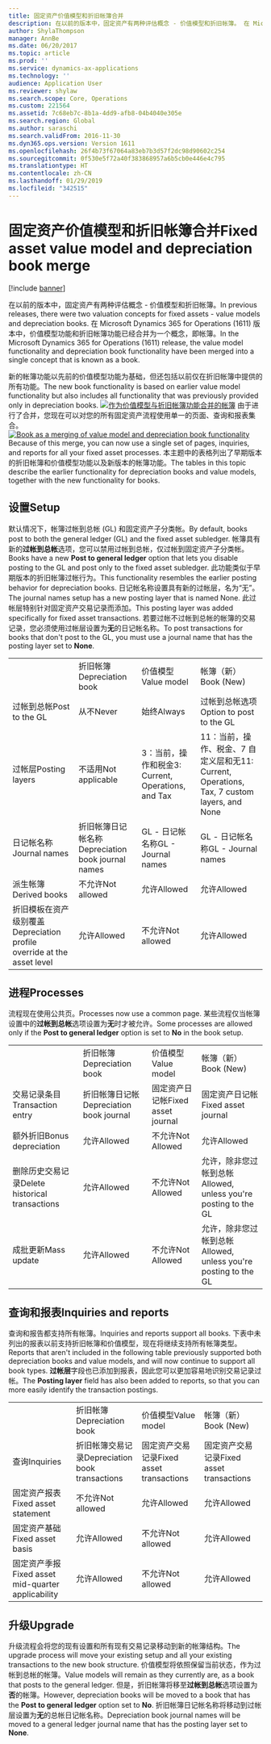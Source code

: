 ```yaml
---
title: 固定资产价值模型和折旧帐簿合并
description: 在以前的版本中，固定资产有两种评估概念 - 价值模型和折旧帐簿。 在 Microsoft Dynamics 365 for Operations (1611) 版本中，价值模型功能和折旧帐簿功能已经合并为一个概念，即帐簿。
author: ShylaThompson
manager: AnnBe
ms.date: 06/20/2017
ms.topic: article
ms.prod: ''
ms.service: dynamics-ax-applications
ms.technology: ''
audience: Application User
ms.reviewer: shylaw
ms.search.scope: Core, Operations
ms.custom: 221564
ms.assetid: 7c68eb7c-8b1a-4dd9-afb8-04b4040e305e
ms.search.region: Global
ms.author: saraschi
ms.search.validFrom: 2016-11-30
ms.dyn365.ops.version: Version 1611
ms.openlocfilehash: 26f4b73f67064a83eb7b3d57f2dc98d90602c254
ms.sourcegitcommit: 0f530e5f72a40f383868957a6b5cb0e446e4c795
ms.translationtype: HT
ms.contentlocale: zh-CN
ms.lasthandoff: 01/29/2019
ms.locfileid: "342515"
---
```

# <a name="fixed-asset-value-model-and-depreciation-book-merge"></a><span data-ttu-id="b1d30-104">固定资产价值模型和折旧帐簿合并</span><span class="sxs-lookup"><span data-stu-id="b1d30-104">Fixed asset value model and depreciation book merge</span></span>

[!include [banner](../includes/banner.md)]

<span data-ttu-id="b1d30-105">在以前的版本中，固定资产有两种评估概念 - 价值模型和折旧帐簿。</span><span class="sxs-lookup"><span data-stu-id="b1d30-105">In previous releases, there were two valuation concepts for fixed assets -  value models and depreciation books.</span></span> <span data-ttu-id="b1d30-106">在 Microsoft Dynamics 365 for Operations (1611) 版本中，价值模型功能和折旧帐簿功能已经合并为一个概念，即帐簿。</span><span class="sxs-lookup"><span data-stu-id="b1d30-106">In the Microsoft Dynamics 365 for Operations (1611) release, the value model functionality and depreciation book functionality have been merged into a single concept that is known as a book.</span></span>

<span data-ttu-id="b1d30-107">新的帐簿功能以先前的价值模型功能为基础，但还包括以前仅在折旧帐簿中提供的所有功能。</span><span class="sxs-lookup"><span data-stu-id="b1d30-107">The new book functionality is based on earlier value model functionality but also includes all functionality that was previously provided only in depreciation books.</span></span> <span data-ttu-id="b1d30-108">[![作为价值模型与折旧帐簿功能合并的帐簿](./media/fixed-assets.png)](./media/fixed-assets.png) 由于进行了合并，您现在可以对您的所有固定资产流程使用单一的页面、查询和报表集合。</span><span class="sxs-lookup"><span data-stu-id="b1d30-108">[![Book as a merging of value model and depreciation book functionality](./media/fixed-assets.png)](./media/fixed-assets.png) Because of this merge, you can now use a single set of pages, inquiries, and reports for all your fixed asset processes.</span></span> <span data-ttu-id="b1d30-109">本主题中的表格列出了早期版本的折旧帐簿和价值模型功能以及新版本的帐簿功能。</span><span class="sxs-lookup"><span data-stu-id="b1d30-109">The tables in this topic describe the earlier functionality for depreciation books and value models, together with the new functionality for books.</span></span>

## <a name="setup"></a><span data-ttu-id="b1d30-110">设置</span><span class="sxs-lookup"><span data-stu-id="b1d30-110">Setup</span></span>
<span data-ttu-id="b1d30-111">默认情况下，帐簿过帐到总帐 (GL) 和固定资产子分类帐。</span><span class="sxs-lookup"><span data-stu-id="b1d30-111">By default, books post to both the general ledger (GL) and the fixed asset subledger.</span></span> <span data-ttu-id="b1d30-112">帐簿具有新的**过帐到总帐**选项，您可以禁用过帐到总帐，仅过帐到固定资产子分类帐。</span><span class="sxs-lookup"><span data-stu-id="b1d30-112">Books have a new **Post to general ledger** option that lets you disable posting to the GL and post only to the fixed asset subledger.</span></span> <span data-ttu-id="b1d30-113">此功能类似于早期版本的折旧帐簿过帐行为。</span><span class="sxs-lookup"><span data-stu-id="b1d30-113">This functionality resembles the earlier posting behavior for depreciation books.</span></span> <span data-ttu-id="b1d30-114">日记帐名称设置具有新的过帐层，名为“无”。</span><span class="sxs-lookup"><span data-stu-id="b1d30-114">The journal names setup has a new posting layer that is named None.</span></span> <span data-ttu-id="b1d30-115">此过帐层特别针对固定资产交易记录而添加。</span><span class="sxs-lookup"><span data-stu-id="b1d30-115">This posting layer was added specifically for fixed asset transactions.</span></span> <span data-ttu-id="b1d30-116">若要过帐不过帐到总帐的帐簿的交易记录，您必须使用过帐层设置为**无**的日记帐名称。</span><span class="sxs-lookup"><span data-stu-id="b1d30-116">To post transactions for books that don't post to the GL, you must use a journal name that has the posting layer set to **None**.</span></span>

|                                                  |                                 |                                 |                                                         |
|--------------------------------------------------|---------------------------------|---------------------------------|---------------------------------------------------------|
|                                                  | <span data-ttu-id="b1d30-117">折旧帐簿</span><span class="sxs-lookup"><span data-stu-id="b1d30-117">Depreciation book</span></span>               | <span data-ttu-id="b1d30-118">价值模型</span><span class="sxs-lookup"><span data-stu-id="b1d30-118">Value model</span></span>                     | <span data-ttu-id="b1d30-119">帐簿（新）</span><span class="sxs-lookup"><span data-stu-id="b1d30-119">Book (New)</span></span>                                              |
| <span data-ttu-id="b1d30-120">过帐到总帐</span><span class="sxs-lookup"><span data-stu-id="b1d30-120">Post to the GL</span></span>                                   | <span data-ttu-id="b1d30-121">从不</span><span class="sxs-lookup"><span data-stu-id="b1d30-121">Never</span></span>                           | <span data-ttu-id="b1d30-122">始终</span><span class="sxs-lookup"><span data-stu-id="b1d30-122">Always</span></span>                          | <span data-ttu-id="b1d30-123">过帐到总帐选项</span><span class="sxs-lookup"><span data-stu-id="b1d30-123">Option to post to the GL</span></span>                                |
| <span data-ttu-id="b1d30-124">过帐层</span><span class="sxs-lookup"><span data-stu-id="b1d30-124">Posting layers</span></span>                                   | <span data-ttu-id="b1d30-125">不适用</span><span class="sxs-lookup"><span data-stu-id="b1d30-125">Not applicable</span></span>                  | <span data-ttu-id="b1d30-126">3：当前，操作和税金</span><span class="sxs-lookup"><span data-stu-id="b1d30-126">3: Current, Operations, and Tax</span></span> | <span data-ttu-id="b1d30-127">11：当前，操作、税金、7 自定义层和无</span><span class="sxs-lookup"><span data-stu-id="b1d30-127">11: Current, Operations, Tax, 7 custom layers, and None</span></span> |
| <span data-ttu-id="b1d30-128">日记帐名称</span><span class="sxs-lookup"><span data-stu-id="b1d30-128">Journal names</span></span>                                    | <span data-ttu-id="b1d30-129">折旧帐簿日记帐名称</span><span class="sxs-lookup"><span data-stu-id="b1d30-129">Depreciation book journal names</span></span> | <span data-ttu-id="b1d30-130">GL - 日记帐名称</span><span class="sxs-lookup"><span data-stu-id="b1d30-130">GL - Journal names</span></span>              | <span data-ttu-id="b1d30-131">GL - 日记帐名称</span><span class="sxs-lookup"><span data-stu-id="b1d30-131">GL - Journal names</span></span>                                      |
| <span data-ttu-id="b1d30-132">派生帐簿</span><span class="sxs-lookup"><span data-stu-id="b1d30-132">Derived books</span></span>                                    | <span data-ttu-id="b1d30-133">不允许</span><span class="sxs-lookup"><span data-stu-id="b1d30-133">Not allowed</span></span>                     | <span data-ttu-id="b1d30-134">允许</span><span class="sxs-lookup"><span data-stu-id="b1d30-134">Allowed</span></span>                         | <span data-ttu-id="b1d30-135">允许</span><span class="sxs-lookup"><span data-stu-id="b1d30-135">Allowed</span></span>                                                 |
| <span data-ttu-id="b1d30-136">折旧模板在资产级别覆盖</span><span class="sxs-lookup"><span data-stu-id="b1d30-136">Depreciation profile override at the asset level</span></span> | <span data-ttu-id="b1d30-137">允许</span><span class="sxs-lookup"><span data-stu-id="b1d30-137">Allowed</span></span>                         | <span data-ttu-id="b1d30-138">不允许</span><span class="sxs-lookup"><span data-stu-id="b1d30-138">Not allowed</span></span>                     | <span data-ttu-id="b1d30-139">允许</span><span class="sxs-lookup"><span data-stu-id="b1d30-139">Allowed</span></span>                                                 |

## <a name="processes"></a><span data-ttu-id="b1d30-140">进程</span><span class="sxs-lookup"><span data-stu-id="b1d30-140">Processes</span></span>
<span data-ttu-id="b1d30-141">流程现在使用公共页。</span><span class="sxs-lookup"><span data-stu-id="b1d30-141">Processes now use a common page.</span></span> <span data-ttu-id="b1d30-142">某些流程仅当帐簿设置中的**过帐到总帐**选项设置为**无**时才被允许。</span><span class="sxs-lookup"><span data-stu-id="b1d30-142">Some processes are allowed only if the **Post to general ledger** option is set to **No** in the book setup.</span></span>

|                                |                           |                     |                                          |
|--------------------------------|---------------------------|---------------------|------------------------------------------|
|                                | <span data-ttu-id="b1d30-143">折旧帐簿</span><span class="sxs-lookup"><span data-stu-id="b1d30-143">Depreciation book</span></span>         | <span data-ttu-id="b1d30-144">价值模型</span><span class="sxs-lookup"><span data-stu-id="b1d30-144">Value model</span></span>         | <span data-ttu-id="b1d30-145">帐簿（新）</span><span class="sxs-lookup"><span data-stu-id="b1d30-145">Book (New)</span></span>                               |
| <span data-ttu-id="b1d30-146">交易记录条目</span><span class="sxs-lookup"><span data-stu-id="b1d30-146">Transaction entry</span></span>              | <span data-ttu-id="b1d30-147">折旧帐簿日记帐</span><span class="sxs-lookup"><span data-stu-id="b1d30-147">Depreciation book journal</span></span> | <span data-ttu-id="b1d30-148">固定资产日记帐</span><span class="sxs-lookup"><span data-stu-id="b1d30-148">Fixed asset journal</span></span> | <span data-ttu-id="b1d30-149">固定资产日记帐</span><span class="sxs-lookup"><span data-stu-id="b1d30-149">Fixed asset journal</span></span>                      |
| <span data-ttu-id="b1d30-150">额外折旧</span><span class="sxs-lookup"><span data-stu-id="b1d30-150">Bonus depreciation</span></span>             | <span data-ttu-id="b1d30-151">允许</span><span class="sxs-lookup"><span data-stu-id="b1d30-151">Allowed</span></span>                   | <span data-ttu-id="b1d30-152">不允许</span><span class="sxs-lookup"><span data-stu-id="b1d30-152">Not Allowed</span></span>         | <span data-ttu-id="b1d30-153">允许</span><span class="sxs-lookup"><span data-stu-id="b1d30-153">Allowed</span></span>                                  |
| <span data-ttu-id="b1d30-154">删除历史交易记录</span><span class="sxs-lookup"><span data-stu-id="b1d30-154">Delete historical transactions</span></span> | <span data-ttu-id="b1d30-155">允许</span><span class="sxs-lookup"><span data-stu-id="b1d30-155">Allowed</span></span>                   | <span data-ttu-id="b1d30-156">不允许</span><span class="sxs-lookup"><span data-stu-id="b1d30-156">Not Allowed</span></span>         | <span data-ttu-id="b1d30-157">允许，除非您过帐到总帐</span><span class="sxs-lookup"><span data-stu-id="b1d30-157">Allowed, unless you're posting to the GL</span></span> |
| <span data-ttu-id="b1d30-158">成批更新</span><span class="sxs-lookup"><span data-stu-id="b1d30-158">Mass update</span></span>                    | <span data-ttu-id="b1d30-159">允许</span><span class="sxs-lookup"><span data-stu-id="b1d30-159">Allowed</span></span>                   | <span data-ttu-id="b1d30-160">不允许</span><span class="sxs-lookup"><span data-stu-id="b1d30-160">Not Allowed</span></span>         | <span data-ttu-id="b1d30-161">允许，除非您过帐到总帐</span><span class="sxs-lookup"><span data-stu-id="b1d30-161">Allowed, unless you're posting to the GL</span></span> |

## <a name="inquiries-and-reports"></a><span data-ttu-id="b1d30-162">查询和报表</span><span class="sxs-lookup"><span data-stu-id="b1d30-162">Inquiries and reports</span></span>
<span data-ttu-id="b1d30-163">查询和报告都支持所有帐簿。</span><span class="sxs-lookup"><span data-stu-id="b1d30-163">Inquiries and reports support all books.</span></span> <span data-ttu-id="b1d30-164">下表中未列出的报表以前支持折旧帐簿和价值模型，现在将继续支持所有帐簿类型。</span><span class="sxs-lookup"><span data-stu-id="b1d30-164">Reports that aren't included in the following table previously supported both depreciation books and value models, and will now continue to support all book types.</span></span> <span data-ttu-id="b1d30-165">**过帐层**字段也已添加到报表，因此您可以更加容易地识别交易记录过帐。</span><span class="sxs-lookup"><span data-stu-id="b1d30-165">The **Posting layer** field has also been added to reports, so that you can more easily identify the transaction postings.</span></span>

|                                       |                                |                          |                          |
|---------------------------------------|--------------------------------|--------------------------|--------------------------|
|                                       | <span data-ttu-id="b1d30-166">折旧帐簿</span><span class="sxs-lookup"><span data-stu-id="b1d30-166">Depreciation book</span></span>              | <span data-ttu-id="b1d30-167">价值模型</span><span class="sxs-lookup"><span data-stu-id="b1d30-167">Value model</span></span>              | <span data-ttu-id="b1d30-168">帐簿（新）</span><span class="sxs-lookup"><span data-stu-id="b1d30-168">Book (New)</span></span>               |
| <span data-ttu-id="b1d30-169">查询</span><span class="sxs-lookup"><span data-stu-id="b1d30-169">Inquiries</span></span>                             | <span data-ttu-id="b1d30-170">折旧帐簿交易记录</span><span class="sxs-lookup"><span data-stu-id="b1d30-170">Depreciation book transactions</span></span> | <span data-ttu-id="b1d30-171">固定资产交易记录</span><span class="sxs-lookup"><span data-stu-id="b1d30-171">Fixed asset transactions</span></span> | <span data-ttu-id="b1d30-172">固定资产交易记录</span><span class="sxs-lookup"><span data-stu-id="b1d30-172">Fixed asset transactions</span></span> |
| <span data-ttu-id="b1d30-173">固定资产报表</span><span class="sxs-lookup"><span data-stu-id="b1d30-173">Fixed asset statement</span></span>                 | <span data-ttu-id="b1d30-174">不允许</span><span class="sxs-lookup"><span data-stu-id="b1d30-174">Not allowed</span></span>                    | <span data-ttu-id="b1d30-175">允许</span><span class="sxs-lookup"><span data-stu-id="b1d30-175">Allowed</span></span>                  | <span data-ttu-id="b1d30-176">允许</span><span class="sxs-lookup"><span data-stu-id="b1d30-176">Allowed</span></span>                  |
| <span data-ttu-id="b1d30-177">固定资产基础</span><span class="sxs-lookup"><span data-stu-id="b1d30-177">Fixed asset basis</span></span>                     | <span data-ttu-id="b1d30-178">允许</span><span class="sxs-lookup"><span data-stu-id="b1d30-178">Allowed</span></span>                        | <span data-ttu-id="b1d30-179">不允许</span><span class="sxs-lookup"><span data-stu-id="b1d30-179">Not allowed</span></span>              | <span data-ttu-id="b1d30-180">允许</span><span class="sxs-lookup"><span data-stu-id="b1d30-180">Allowed</span></span>                  |
| <span data-ttu-id="b1d30-181">固定资产季报</span><span class="sxs-lookup"><span data-stu-id="b1d30-181">Fixed asset mid-quarter applicability</span></span> | <span data-ttu-id="b1d30-182">允许</span><span class="sxs-lookup"><span data-stu-id="b1d30-182">Allowed</span></span>                        | <span data-ttu-id="b1d30-183">不允许</span><span class="sxs-lookup"><span data-stu-id="b1d30-183">Not allowed</span></span>              | <span data-ttu-id="b1d30-184">允许</span><span class="sxs-lookup"><span data-stu-id="b1d30-184">Allowed</span></span>                  |

## <a name="upgrade"></a><span data-ttu-id="b1d30-185">升级</span><span class="sxs-lookup"><span data-stu-id="b1d30-185">Upgrade</span></span>
<span data-ttu-id="b1d30-186">升级流程会将您的现有设置和所有现有交易记录移动到新的帐簿结构。</span><span class="sxs-lookup"><span data-stu-id="b1d30-186">The upgrade process will move your existing setup and all your existing transactions to the new book structure.</span></span> <span data-ttu-id="b1d30-187">价值模型将依照保留当前状态，作为过帐到总帐的帐簿。</span><span class="sxs-lookup"><span data-stu-id="b1d30-187">Value models will remain as they currently are, as a book that posts to the general ledger.</span></span> <span data-ttu-id="b1d30-188">但是，折旧帐簿将移至**过帐到总帐**选项设置为**否**的帐簿。</span><span class="sxs-lookup"><span data-stu-id="b1d30-188">However, depreciation books will be moved to a book that has the **Post to general ledger** option set to **No**.</span></span> <span data-ttu-id="b1d30-189">折旧帐簿日记帐名称将移动到过帐层设置为**无**的总帐日记帐名称。</span><span class="sxs-lookup"><span data-stu-id="b1d30-189">Depreciation book journal names will be moved to a general ledger journal name that has the posting layer set to **None**.</span></span>



